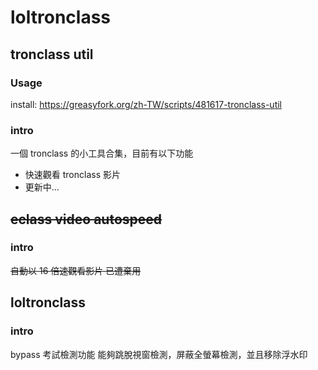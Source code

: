# loltronclass

## tronclass util

### Usage

install: https://greasyfork.org/zh-TW/scripts/481617-tronclass-util

### intro

一個 tronclass 的小工具合集，目前有以下功能

- 快速觀看 tronclass 影片
- 更新中...

## ~~eclass video autospeed~~

### intro

~~自動以 16 倍速觀看影片 已遭棄用~~

## loltronclass

### intro

bypass 考試檢測功能
能夠跳脫視窗檢測，屏蔽全螢幕檢測，並且移除浮水印
